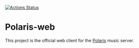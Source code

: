 [![Actions Status](https://github.com/agersant/polaris-web/workflows/Build/badge.svg)](https://github.com/agersant/polaris-web/actions)

# Polaris-web
This project is the official web client for the [Polaris](https://github.com/agersant/polaris) music server.

